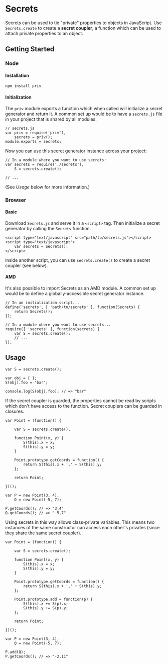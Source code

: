 # Secrets

Secrets can be used to tie "private" properties to objects in JavaScript.  Use `Secrets.create` to create a **secret coupler**, a function which can be used to attach private properties to an object.

## Getting Started

### Node

#### Installation

    npm install priv

#### Initialization

The `priv` module exports a function which when called will initialize a secret generator and return it.  A common set up would be to have a `secrets.js` file in your project that is shared by all modules.

    // secrets.js
    var priv = require('priv'),
        secrets = priv();
    module.exports = secrets;

Now you can use this secret generator instance across your project:

    // In a module where you want to use secrets:
    var secrets = require('./secrets'),
        S = secrets.create();

    // ...

(See *Usage* below for more information.)

### Browser

#### Basic

Download `Secrets.js` and serve it in a `<script>` tag.  Then initialize a secret generator by calling the `Secrets` function.

    <script type="text/javascript" src="path/to/secrets.js"></script>
    <script type="text/javascript">
        var secrets = Secrets();
    </script>

Inside another script, you can use `secrets.create()` to create a secret coupler (see below).

#### AMD

It's also possible to import Secrets as an AMD module.  A common set up would be to define a globally-accessible secret generator instance.

    // In an initialization script...
    define('secrets', [ 'path/to/secrets' ], function(Secrets) {
        return Secrets();
    });

    // In a module where you want to use secrets...
    require([ 'secrets' ], function(secrets) {
        var S = secrets.create();
        // ...
    });

## Usage

    var S = secrets.create();
    
    var obj = { };
    S(obj).foo = 'bar';
    
    console.log(S(obj).foo); // => "bar"

If the secret coupler is guarded, the properties cannot be read by scripts which don't have access to the function.  Secret couplers can be guarded in closures.

    var Point = (function() {
    
        var S = secrets.create();

        function Point(x, y) {
            S(this).x = x;
            S(this).y = y;
        }

        Point.prototype.getCoords = function() {
            return S(this).x + ',' + S(this).y;
        };

        return Point;
    
    })();

    var P = new Point(3, 4),
        Q = new Point(-5, 7);

    P.getCoords(); // => "3,4"
    Q.getCoords(); // => "-5,7"

Using secrets in this way allows class-private variables.  This means two instances of the same constructor can access each other's privates (since they share the same secret coupler).

    var Point = (function() {
    
        var S = secrets.create();

        function Point(x, y) {
            S(this).x = x;
            S(this).y = y;
        }

        Point.prototype.getCoords = function() {
            return S(this).x + ',' + S(this).y;
        };

        Point.prototype.add = function(p) {
            S(this).x += S(p).x;
            S(this).y += S(p).y;
        };

        return Point;
    
    })();

    var P = new Point(3, 4),
        Q = new Point(-5, 7);

    P.add(Q);
    P.getCoords(); // => "-2,11"
